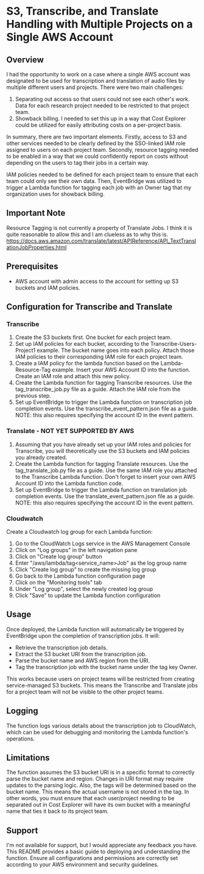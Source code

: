# S3, Transcribe, and Translate Handling with Multiple Projects on a Single AWS Account

## Overview
I had the opportunity to work on a case where a single AWS account was designated to be used for transcription and translation of audio files by multiple different users and projects.  There were two main challenges:
1. Separating out access so that users could not see each other's work.  Data for each research project needed to be restricted to that project team.
2. Showback billing.  I needed to set this up in a way that Cost Explorer could be utilized for easily attributing costs on a per-project basis.

In summary, there are two important elements.  Firstly, access to S3 and other services needed to be clearly defined by the SSO-linked IAM role assigned to users on each project team.  Secondly, resource tagging needed to be enabled in a way that we could confidently report on costs without depending on the users to tag their jobs in a certain way.

IAM policies needed to be defined for each project team to ensure that each team could only see their own data.  Then, EventBridge was utilized to trigger a Lambda function for tagging each job with an Owner tag that my organization uses for showback billing. 

## Important Note
Resource Tagging is not currently a property of Translate Jobs.  I think it is quite reasonable to allow this and I am clueless as to why this is.  https://docs.aws.amazon.com/translate/latest/APIReference/API_TextTranslationJobProperties.html

## Prerequisites

- AWS account with admin access to the account for setting up S3 buckets and IAM policies.


## Configuration for Transcribe and Translate

### Transcribe
1. Create the S3 buckets first. One bucket for each project team.
2. Set up IAM policies for each bucket, according to the Transcribe-Users-Project1 example.  The bucket name goes into each policy.  Attach those IAM policies to their corresponding IAM role for each project team.
3. Create a IAM policy for the lambda function based on the Lambda-Resource-Tag example.  Insert your AWS Account ID into the function.  Create an IAM role and attach this new policy.  
3. Create the Lambda function for tagging Transcribe resources.  Use the tag_transcribe_job.py file as a guide.  Attach the IAM role from the previous step.
4. Set up EventBridge to trigger the Lambda function on transcription job completion events.  Use the transcribe_event_pattern.json file as a guide.  NOTE: this also requires specifying the account ID in the event pattern. 

### Translate - NOT YET SUPPORTED BY AWS
1. Assuming that you have already set up your IAM roles and policies for Transcribe, you will theoretically use the S3 buckets and IAM policies you already created.
2. Create the Lambda function for tagging Translate resources.  Use the tag_translate_job.py file as a guide.  Use the same IAM role you attached to the Transcribe Lambda function. Don't forget to insert your own AWS Account ID into the Lambda function code.
3. Set up EventBridge to trigger the Lambda function on translation job completion events.  Use the translate_event_pattern.json file as a guide.  NOTE: this also requires specifying the account ID in the event pattern. 


### Cloudwatch  

Create a Cloudwatch log group for each Lambda function:
1. Go to the CloudWatch Logs service in the AWS Management Console
2. Click on "Log groups" in the left navigation pane
3. Click on "Create log group" button
4. Enter "/aws/lambda/tag<service_name>Job" as the log group name
5. Click "Create log group" to create the missing log group
6. Go back to the Lambda function configuration page
7. Click on the "Monitoring tools" tab
8. Under "Log group", select the newly created log group
9. Click "Save" to update the Lambda function configuration


## Usage

Once deployed, the Lambda function will automatically be triggered by EventBridge upon the completion of transcription jobs. It will:

- Retrieve the transcription job details.
- Extract the S3 bucket URI from the transcription job.
- Parse the bucket name and AWS region from the URI.
- Tag the transcription job with the bucket name under the tag key Owner.

This works because users on project teams will be restricted from creating service-managed S3 buckets.  This means the Transcribe and Translate jobs for a project team will not be visible to the other project teams.


## Logging

The function logs various details about the transcription job to CloudWatch, which can be used for debugging and monitoring the Lambda function's operations.


## Limitations

The function assumes the S3 bucket URI is in a specific format to correctly parse the bucket name and region. Changes in URI format may require updates to the parsing logic.  Also, the tags will be determined based on the bucket name.  This means the actual username is not stored in the tag.  In other words, you must ensure that each user/project needing to be separated out in Cost Explorer will have its own bucket with a meaningful name that ties it back to its project team.


## Support
I'm not available for support, but I would appreciate any feedback you have.
This README provides a basic guide to deploying and understanding the function. Ensure all configurations and permissions are correctly set according to your AWS environment and security guidelines.